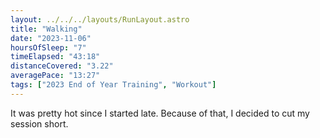 ```yaml
---
layout: ../../../layouts/RunLayout.astro
title: "Walking"
date: "2023-11-06"
hoursOfSleep: "7"
timeElapsed: "43:18"
distanceCovered: "3.22"
averagePace: "13:27"
tags: ["2023 End of Year Training", "Workout"]
---
```


It was pretty hot since I started late. Because of that, I decided to cut my session short.
